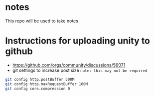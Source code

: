 # notes

This repo will be used to take notes

# Instructions for uploading unity to github
- https://github.com/orgs/community/discussions/56071
- git settings to increase post size
    `note: this may not be required`
```bash
git config http.postBuffer 500M
git config http.maxRequestBuffer 100M
git config core.compression 0
```
